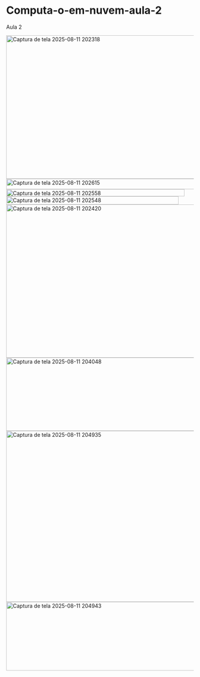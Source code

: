 # Computa-o-em-nuvem-aula-2
Aula 2 

<img width="1061" height="384" alt="Captura de tela 2025-08-11 202318" src="https://github.com/user-attachments/assets/547f2573-98fb-4c56-93ba-56fec9b3a8f9" />
<img width="590" height="28" alt="Captura de tela 2025-08-11 202615" src="https://github.com/user-attachments/assets/1cba739a-3116-4854-8060-4c14ba73357f" />
<img width="479" height="19" alt="Captura de tela 2025-08-11 202558" src="https://github.com/user-attachments/assets/e3ad722e-354c-4170-a38b-c74a88fbc2de" />
<img width="463" height="22" alt="Captura de tela 2025-08-11 202548" src="https://github.com/user-attachments/assets/ba8be38a-2123-4a55-a817-8b214465d796" />
<img width="968" height="410" alt="Captura de tela 2025-08-11 202420" src="https://github.com/user-attachments/assets/602e130a-0db5-4e13-a3cd-a873bd4d58f6" />
<img width="861" height="196" alt="Captura de tela 2025-08-11 204048" src="https://github.com/user-attachments/assets/2d18fc46-bf31-4b64-a530-a7703d8dcd84" />
<img width="965" height="458" alt="Captura de tela 2025-08-11 204935" src="https://github.com/user-attachments/assets/6bf3dc6d-6c28-4ae3-ac65-b5c64bd6e86d" />
<img width="619" height="184" alt="Captura de tela 2025-08-11 204943" src="https://github.com/user-attachments/assets/4ddf067a-3333-4003-9ae7-7d37cf6977ee" />
